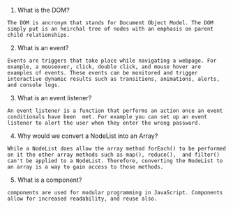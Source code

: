 1. What is the DOM?

`The DOM is ancronym that stands for Document Object Model. The DOM simply put is an heirchal tree of nodes with an emphasis on parent child relationships.`

2. What is an event?

`Events are triggers that take place while navigating a webpage. For example, a mouseover, click, double click, and mouse hover are examples of events. These events can be monitored and trigger interactive dynamic results such as transitions, animations, alerts, and console logs.`

3. What is an event listener?

`An event listener is a function that performs an action once an event conditionals have been  met. For example you can set up an event listener to alert the user when they enter the wrong password.`

4. Why would we convert a NodeList into an Array?

`While a NodeList does allow the array method forEach() to be performed on it the other array methods such as map(), reduce(),  and filter() can't be applied to a NodeList. Therefore, converting the NodeList to an array is a way to gain access to those methods.`

5. What is a component?

`components are used for modular programming in JavaScript. Components allow for increased readability, and reuse also. `